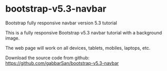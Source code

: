 # bootstrap-v5.3-navbar
Bootstrap fully responsive navbar version 5.3 tutorial 

This is a fully responsive Bootstrap v5.3 navbar tutorial with a background image.

The web page will work on all devices, tablets, mobiles, laptops, etc.

Download the source code from github:
https://github.com/gabbarSan/bootstrap-v5.3-navbar
